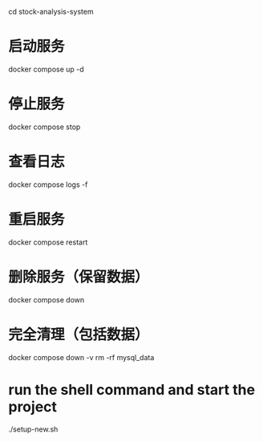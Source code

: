 cd stock-analysis-system
# 启动服务
docker compose up -d

# 停止服务
docker compose stop

# 查看日志
docker compose logs -f

# 重启服务
docker compose restart

# 删除服务（保留数据）
docker compose down

# 完全清理（包括数据）
docker compose down -v
rm -rf mysql_data

# run the shell command and start the project
./setup-new.sh
